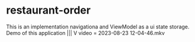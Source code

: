 # restaurant-order
This is an implementation navigationa and ViewModel as a ui state storage. 
Demo of this application
      |||
       V
video = 2023-08-23 12-04-46.mkv 
